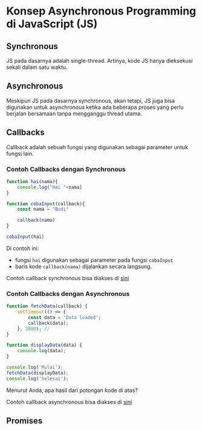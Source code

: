 # Konsep Asynchronous Programming di JavaScript (JS)

## Synchronous
JS pada dasarnya adalah single-thread. Artinya, kode JS hanya dieksekusi sekali dalam satu waktu. 

## Asynchronous
Meskipun JS pada dasarnya synchronous, akan tetapi, JS juga bisa digunakan untuk asynchronous ketika ada beberapa proses yang perlu berjalan bersamaan tanpa mengganggu thread utama.   


## Callbacks
Callback adalah sebuah fungsi yang digunakan sebagai parameter untuk fungsi lain.

### Contoh Callbacks dengan Synchronous
```js
function hai(nama){
	console.log("Hai "+nama)
}

function cobaInput(callback){
	const nama = "Budi"

	callback(nama)
}

cobaInput(hai)
```

Di contoh ini:
- fungsi `hai` digunakan sebagai parameter pada fungsi `cobaInput`
- baris kode `callback(nama)` dijalankan secara langsung. 

Contoh callback synchronous bisa diakses di [sini](examples/js/callbacks_sync.js)

### Contoh Callbacks dengan Asynchronous
```js
function fetchData(callback) {
    setTimeout(() => {
        const data = 'Data loaded';
        callback(data); 
    }, 2000); // 
}

function displayData(data) {
    console.log(data);
}

console.log('Mulai');
fetchData(displayData);
console.log('Selesai');
```

Menurut Anda, apa hasil dari potongan kode di atas? 

Contoh callback asynchronous bisa diakses di [sini](examples/js/callbacks_async.js)

## Promises

